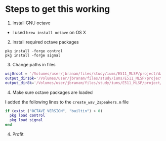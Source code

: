 # Steps to get this working

1. Install GNU octave
  * I used `brew install octave` on OS X
2. Install required octave packages

```
pkg install -forge control
pkg install -forge signal
```

3. Change paths in files

```matlab
wsj0root = '/Volumes/user/jbranam/files/study/iums/E511_MLSP/project/data/wsj0-merged/';
output_dir16k='/Volumes/user/jbranam/files/study/iums/E511_MLSP/project/data/wsj0-mix/2speakers/wav16k';
output_dir8k='/Volumes/user/jbranam/files/study/iums/E511_MLSP/project/data/wsj0-mix/2speakers/wav8k';
```

4. Make sure octave packages are loaded

I added the following lines to the `create_wav_2speakers.m` file

```matlab
if (exist ("OCTAVE_VERSION", "builtin") > 0)
  pkg load control
  pkg load signal
end
```
4. Profit
